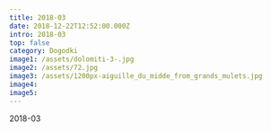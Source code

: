 ```yaml
---
title: 2018-03
date: 2018-12-22T12:52:00.000Z
intro: 2018-03
top: false
category: Dogodki
image1: /assets/dolomiti-3-.jpg
image2: /assets/72.jpg
image3: /assets/1200px-aiguille_du_midde_from_grands_mulets.jpg
image4:
image5:
---
```


2018-03
